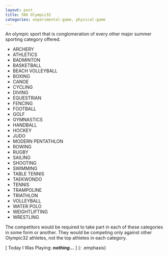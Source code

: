 ```yaml
---
layout: post
title: 586 Olympic32
categories: experimental-game, physical-game
---
```

An olympic sport that is conglomeration of every other major summer sporting category offered.

- ARCHERY
- ATHLETICS
- BADMINTON
- BASKETBALL
- BEACH VOLLEYBALL
- BOXING
- CANOE
- CYCLING
- DIVING
- EQUESTRIAN
- FENCING
- FOOTBALL
- GOLF
- GYMNASTICS
- HANDBALL
- HOCKEY
- JUDO
- MODERN PENTATHLON
- ROWING
- RUGBY
- SAILING
- SHOOTING
- SWIMMING
- TABLE TENNIS
- TAEKWONDO
- TENNIS
- TRAMPOLINE
- TRIATHLON
- VOLLEYBALL
- WATER POLO
- WEIGHTLIFTING
- WRESTLING

The competitors would be required to take part in each of these categories in some form or another.  They would be competing only against other Olympic32 athletes, not the top athletes in each category.

[ Today I Was Playing: ***nothing...*** ]
{: .emphasis}